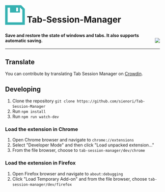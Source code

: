 # <sub><img src="/src/icons/icon.svg" width=64px height=64px></sub> Tab-Session-Manager

#### Save and restore the state of windows and tabs. It also supports automatic saving. [<img align="right" src="https://addons.cdn.mozilla.net/static/img/addons-buttons/AMO-button_2.png">](https://addons.mozilla.org/firefox/addon/tab-session-manager/)

***
## Translate
You can contribute by translating Tab Session Manager on [Crowdin](https://crowdin.com/project/tab-session-manager).

## Developing
1. Clone the repository `git clone https://github.com/sienori/Tab-Session-Manager`
2. Run `npm install`
3. Run `npm run watch-dev`
### Load the extension in Chrome
1. Open Chrome browser and navigate to `chrome://extensions`
2. Select "Developer Mode" and then click "Load unpacked extension..."
3. From the file browser, choose to `tab-session-manager/dev/chrome`
### Load the extension in Firefox
1. Open Firefox browser and navigate to `about:debugging`
2. Click "Load Temporary Add-on" and from the file browser, choose `tab-session-manager/dev/firefox`


